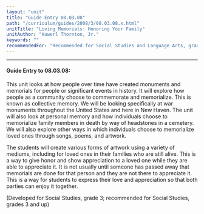 ```yaml
---
layout: "unit"
title: "Guide Entry 08.03.08"
path: "/curriculum/guides/2008/3/08.03.08.x.html"
unitTitle: "Living Memorials: Honoring Your Family"
unitAuthor: "Huwerl Thornton, Jr."
keywords: ""
recommendedFor: "Recommended for Social Studies and Language Arts, grade 1 and beyond"
---
```

<body>
<hr/>
<h4>
Guide Entry to 08.03.08:
</h4>
<p>
This unit looks at how people over time have created monuments and memorials for people or significant events in history. It will explore how people as a community choose to commemorate and memorialize. This is known as collective memory. We will be looking specifically at war monuments throughout the United States and here in New Haven. The unit will also look at personal memory and how individuals choose to memorialize family members in death by way of headstones in a cemetery. We will also explore other ways in which individuals choose to memorialize loved ones through songs, poems, and artwork.
</p>
<p>
The students will create various forms of artwork using a variety of mediums, including for loved ones in their families who are still alive. This is a way to give honor and show appreciation to a loved one while they are able to appreciate it. It is not usually until someone has passed away that memorials are done for that person and they are not there to appreciate it. This is a way for students to express their love and appreciation so that both parties can enjoy it together.
</p>
<p>
(Developed for Social Studies, grade 3; recommended for Social Studies, grades 3 and up)
</p>
</body>

